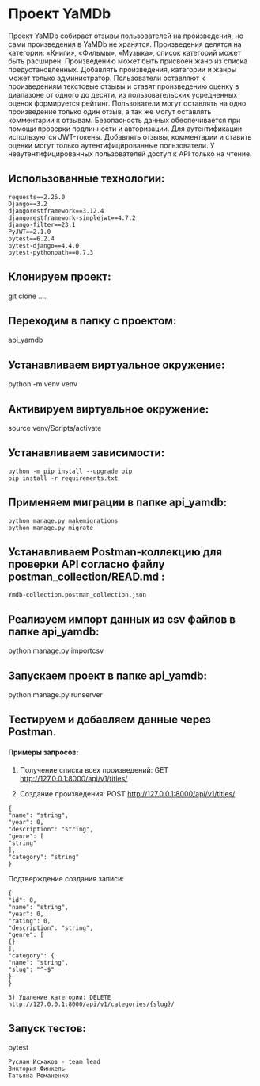# Проект YaMDb
Проект YaMDb собирает отзывы пользователей на произведения, но сами произведения в YaMDb не хранятся. Произведения делятся на категории: «Книги», «Фильмы», «Музыка», список категорий может быть расширен. Произведению может быть присвоен жанр из списка предустановленных. Добавлять произведения, категории и жанры может только администратор. Пользователи оставляют к произведениям текстовые отзывы и ставят произведению оценку в диапазоне от одного до десяти, из пользовательских усредненных оценок формируется рейтинг. Пользователи могут оставлять на одно произведение только один отзыв, а так же могут оставлять комментарии к отзывам. Безопасность данных обеспечивается при помощи проверки подлинности и авторизации. Для аутентификации используются JWT-токены. Добавлять отзывы, комментарии и ставить оценки могут только аутентифицированные пользователи. У неаутентифицированных пользователей доступ к API только на чтение.

## Использованные технологии:
```
requests==2.26.0
Django==3.2
djangorestframework==3.12.4
djangorestframework-simplejwt==4.7.2
django-filter==23.1
PyJWT==2.1.0
pytest==6.2.4
pytest-django==4.4.0
pytest-pythonpath==0.7.3
```

## Клонируем проект:
git clone  ....

## Переходим в папку с проектом:
api_yamdb

## Устанавливаем виртуальное окружение:
python -m venv venv

## Активируем виртуальное окружение:
source venv/Scripts/activate

## Устанавливаем зависимости:
```
python -m pip install --upgrade pip
pip install -r requirements.txt
```

## Применяем миграции в папке api_yamdb:
```
python manage.py makemigrations
python manage.py migrate
```

## Устанавливаем Postman-коллекцию для проверки API согласно файлу postman_collection/READ.md :
`Ymdb-collection.postman_collection.json`

## Реализуем импорт данных из csv файлов в папке api_yamdb:
python manage.py importcsv

## Запускаем проект в папке api_yamdb:
python manage.py runserver

## Тестируем и добавляем данные через Postman.

#### Примеры запросов:

1) Получение списка всех произведений: GET http://127.0.0.1:8000/api/v1/titles/

2) Создание произведения: POST http://127.0.0.1:8000/api/v1/titles/
```
{
"name": "string",
"year": 0,
"description": "string",
"genre": [
"string"
],
"category": "string"
}
```
Подтверждение создания записи:
```
{
"id": 0,
"name": "string",
"year": 0,
"rating": 0,
"description": "string",
"genre": [
{}
],
"category": {
"name": "string",
"slug": "^-$"
}
}

3) Удаление категории: DELETE http://127.0.0.1:8000/api/v1/categories/{slug}/
```


## Запуск тестов:
pytest


```
Руслан Исхаков - team lead
Виктория Финкель
Татьяна Романенко
```
